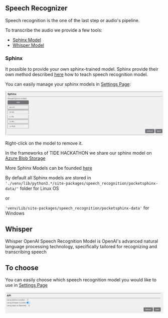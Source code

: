 ## Speech Recognizer

Speech recognition is the one of the last step or audio's pipeline.

To transcribe the audio we provide a few tools:

- [Sphinx Model](https://github.com/sphinx-doc/sphinx)
- [Whisper Model](https://github.com/openai/whisper)

### Sphinx

It possible to provide your own sphinx-trained model. Sphinx provide their own method
described [here](https://github.com/ericholscher/sphinx-training) how to teach speech recognition model.

You can easily manage your sphinx models in [Settings Page](../README.md#settings):

<img src="../screenshots/settings_sphinx.png" alt="settings_sphinx">

Right-click on the model to remove it.

In the frameworks of TIDE HACKATHON we share our sphinx model
on [Azure Blob Storage](https://portal.azure.com/#view/Microsoft_Azure_Storage/BlobPropertiesBladeV2/storageAccountId/%2Fsubscriptions%2Ff42e51ac-049b-42f9-bc17-579e38ffabbf%2FresourceGroups%2Frg_tide-hackathon_infra%2Fproviders%2FMicrosoft.Storage%2FstorageAccounts%2Fsatidehackathon/path/itworkshop%2Fsphinx-models.zip/isDeleted~/false/versionId/2024-02-22T10%3A59%3A47.9298851Z/tabToload~/0)

More Sphinx Models can be
founded [here](https://sourceforge.net/projects/cmusphinx/files/Acoustic%20and%20Language%20Models/)

By default all Sphinx models are stored in <br>
`'./venv/lib/python3.*/site-packages/speech_recognition/pocketsphinx-data/'` folder for Linux OS

or

`'venv/Lib/site-packages/speech_recognition/pocketsphinx-data'` for Windows

## Whisper

Whisper OpenAI Speech Recognition Model is OpenAI's advanced natural
language processing technology, specifically tailored for recognizing and transcribing speech

## To choose

You can easily choose which speech recognition model you would like to use in [Settings Page](../README.md#settings)

<img src="../screenshots/settings_speech_recognition.png" alt="settings_speech_recognition">
